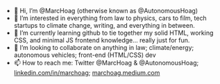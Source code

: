 - 👋 Hi, I’m @MarcHoag (otherwise known as @AutonomousHoag)
- 👀 I’m interested in everything from law to physics, cars to film, tech startups to climate change, writing, and everything in between.
- 🌱 I’m currently learning github to tie together my solid HTML, working CSS, and minimal JS frontend knowledge... really just for fun.
- 💞️ I’m looking to collaborate on anything in law; climate/energy; autonomous vehicles; front-end (HTML/CSS) dev
- 📫 How to reach me: Twitter @MarcHoag & @AutonomousHoag; [linkedin.com/in/marchoag](url); [marchoag.medium.com](url)

<!---
marchoag/marchoag is a ✨ special ✨ repository because its `README.md` (this file) appears on your GitHub profile.
You can click the Preview link to take a look at your changes.
--->
